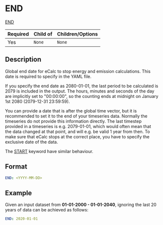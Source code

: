 # END

[END](/about/references/END.md)

| Required | Child of                  | Children/Options                   |
|----------|---------------------------|------------------------------------|
| Yes      | `None`         | `None`   |

## Description
Global end date for eCalc to stop energy and emission calculations. This date is required to specify in the YAML file.

If you specify the end date as 2080-01-01, the last period to be calculated is 2079 is included in the output.
The hours, minutes and seconds of the day are implicitly set to "00:00:00", so the counting ends at midnight on
January 1st 2080 (2079-12-31 23:59:59).

You can provide a date that is after the global time vector, but it is recommended to set it to the end of your
timeseries data. Normally the timeseries do not provide this information directly. The last timestep provided in a
timeseries is e.g. 2079-01-01, which would often mean that the data changed at that point, and will e.g. be valid 1
year from then. To make sure that eCalc stops at the correct place, you have to specify the exclusive date of the data.

The [START](/about/references/START.md) keyword have similar behaviour.


## Format
~~~~~~~~yaml
END: <YYYY-MM-DD>
~~~~~~~~

## Example
Given an input dataset from **01-01-2000 - 01-01-2040**, ignoring the last 20 years of data
can be achieved as follows:

~~~~~~~~yaml
END: 2020-01-01
~~~~~~~~

